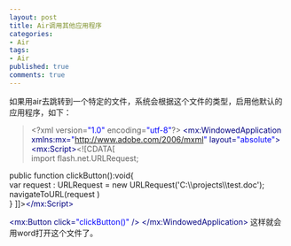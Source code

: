 ```yaml
---
layout: post
title: Air调用其他应用程序
categories:
- Air
tags:
- Air
published: true
comments: true
---
```

<p>如果用air去跳转到一个特定的文件，系统会根据这个文件的类型，启用他默认的应用程序，如下：
<blockquote>&lt;?xml version=<span style="color: #0000ff;">"1.0"</span> encoding=<span style="color: #0000ff;">"utf-8"</span>?&gt;
<span style="color: #000080;">&lt;mx:WindowedApplication xmlns:mx=<span style="color: #0000ff;">"<a href="http://www.adobe.com/2006/mxml" target="_blank">http://www.adobe.com/2006/mxml</a>"</span> layout=<span style="color: #0000ff;">"absolute"</span>&gt;</span>
<span style="color: #000080;">&lt;mx:Script&gt;</span>&lt;![CDATA[<br />
import flash.net.URLRequest;</blockquote></p>

<p>public function clickButton():void{<br />
var request : URLRequest = new URLRequest('C:\\projects\\test.doc');<br />
navigateToURL(request )<br />
}
]]&gt;<span style="color: #000080;">&lt;/mx:Script&gt;</span></p>

<p><span style="color: #000080;">&lt;mx:Button click=<span style="color: #0000ff;">"clickButton()"</span> /&gt;</span>
<span style="color: #000080;">&lt;/mx:WindowedApplication&gt;</span>
这样就会用word打开这个文件了。</p>
